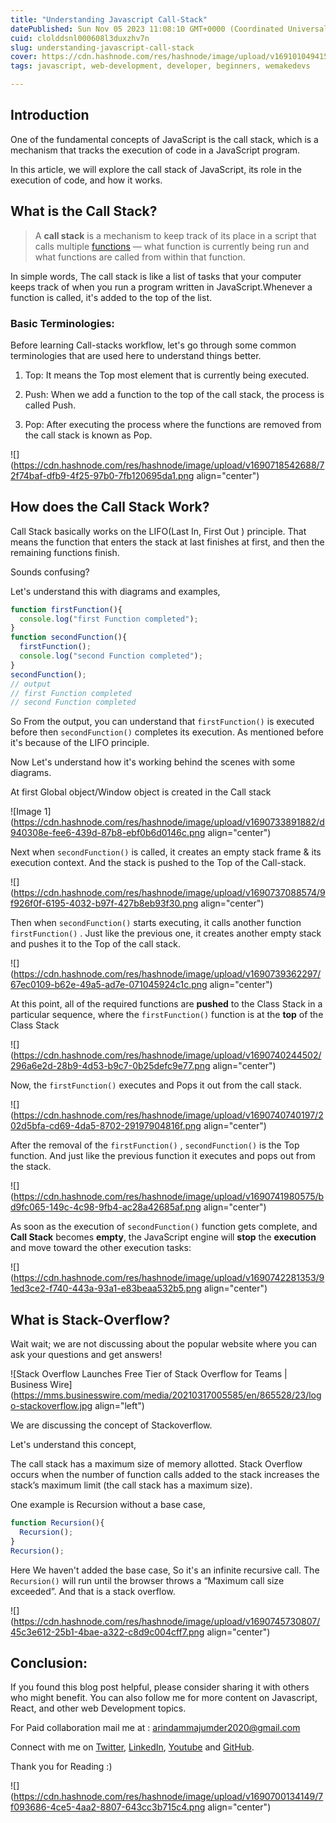 ```yaml
---
title: "Understanding Javascript Call-Stack"
datePublished: Sun Nov 05 2023 11:08:10 GMT+0000 (Coordinated Universal Time)
cuid: clolddsnl000608l3duxzhv7n
slug: understanding-javascript-call-stack
cover: https://cdn.hashnode.com/res/hashnode/image/upload/v1691010494159/fdec98fe-4a9e-45dc-9019-96b3aec3ec7c.png
tags: javascript, web-development, developer, beginners, wemakedevs

---
```


## Introduction

One of the fundamental concepts of JavaScript is the call stack, which is a mechanism that tracks the execution of code in a JavaScript program.

In this article, we will explore the call stack of JavaScript, its role in the execution of code, and how it works.

## What is the Call Stack?

> A **call stack** is a mechanism to keep track of its place in a script that calls multiple [functions](https://developer.mozilla.org/en-US/docs/Glossary/function) — what function is currently being run and what functions are called from within that function.

In simple words, The call stack is like a list of tasks that your computer keeps track of when you run a program written in JavaScript.Whenever a function is called, it's added to the top of the list.

### Basic Terminologies:

Before learning Call-stacks workflow, let's go through some common terminologies that are used here to understand things better.

1. Top: It means the Top most element that is currently being executed.
    
2. Push: When we add a function to the top of the call stack, the process is called Push.
    
3. Pop: After executing the process where the functions are removed from the call stack is known as Pop.
    

![](https://cdn.hashnode.com/res/hashnode/image/upload/v1690718542688/72f74baf-dfb9-4f25-97b0-7fb120695da1.png align="center")

## How does the Call Stack Work?

Call Stack basically works on the LIFO(Last In, First Out ) principle. That means the function that enters the stack at last finishes at first, and then the remaining functions finish.

Sounds confusing?

Let's understand this with diagrams and examples,

```javascript
function firstFunction(){
  console.log("first Function completed");
}
function secondFunction(){
  firstFunction();
  console.log("second Function completed");
}
secondFunction();
// output
// first Function completed
// second Function completed
```

So From the output, you can understand that `firstFunction()` is executed before then `secondFunction()` completes its execution. As mentioned before it's because of the LIFO principle.

Now Let's understand how it's working behind the scenes with some diagrams.

At first Global object/Window object is created in the Call stack

![Image 1](https://cdn.hashnode.com/res/hashnode/image/upload/v1690733891882/d940308e-fee6-439d-87b8-ebf0b6d0146c.png align="center")

Next when `secondFunction()` is called, it creates an empty stack frame & its execution context. And the stack is pushed to the Top of the Call-stack.

![](https://cdn.hashnode.com/res/hashnode/image/upload/v1690737088574/9f926f0f-6195-4032-b97f-427b8eb93f30.png align="center")

Then when `secondFunction()` starts executing, it calls another function `firstFunction()` . Just like the previous one, it creates another empty stack and pushes it to the Top of the call stack.

![](https://cdn.hashnode.com/res/hashnode/image/upload/v1690739362297/67ec0109-b62e-49a5-ad7e-071045924c1c.png align="center")

At this point, all of the required functions are **pushed** to the Class Stack in a particular sequence, where the `firstFunction()` function is at the **top** of the Class Stack

![](https://cdn.hashnode.com/res/hashnode/image/upload/v1690740244502/296a6e2d-28b9-4d53-b9c7-0b25defc9e77.png align="center")

Now, the `firstFunction()` executes and Pops it out from the call stack.

![](https://cdn.hashnode.com/res/hashnode/image/upload/v1690740740197/202d5bfa-cd69-4da5-8702-29197904816f.png align="center")

After the removal of the `firstFunction()` , `secondFunction()` is the Top function. And just like the previous function it executes and pops out from the stack.

![](https://cdn.hashnode.com/res/hashnode/image/upload/v1690741980575/bd9fc065-149c-4c98-9fb4-ac28a42685af.png align="center")

As soon as the execution of `secondFunction()` function gets complete, and **Call Stack** becomes **empty**, the JavaScript engine will **stop** the **execution** and move toward the other execution tasks:

![](https://cdn.hashnode.com/res/hashnode/image/upload/v1690742281353/91ed3ce2-f740-443a-93a1-e83beaa532b5.png align="center")

## What is Stack-Overflow?

Wait wait; we are not discussing about the popular website where you can ask your questions and get answers!

![Stack Overflow Launches Free Tier of Stack Overflow for Teams | Business  Wire](https://mms.businesswire.com/media/20210317005585/en/865528/23/logo-stackoverflow.jpg align="left")

We are discussing the concept of Stackoverflow.

Let's understand this concept,

The call stack has a maximum size of memory allotted. Stack Overflow occurs when the number of function calls added to the stack increases the stack’s maximum limit (the call stack has a maximum size).

One example is Recursion without a base case,

```javascript
function Recursion(){
  Recursion();
}
Recursion();
```

Here We haven't added the base case, So it's an infinite recursive call. The `Recursion()` will run until the browser throws a “Maximum call size exceeded”. And that is a stack overflow.

![](https://cdn.hashnode.com/res/hashnode/image/upload/v1690745730807/45c3e612-25b1-4bae-a322-c8d9c004cff7.png align="center")

## Conclusion:

If you found this blog post helpful, please consider sharing it with others who might benefit. You can also follow me for more content on Javascript, React, and other web Development topics.

For Paid collaboration mail me at : [arindammajumder2020@gmail.com](mailto:arindammajumder2020@gmail.com)

Connect with me on [Twitter](https://twitter.com/intent/follow?screen_name=Arindam_1729), [LinkedIn](https://www.linkedin.com/in/arindam2004/), [Youtube](https://www.youtube.com/channel/@Arindam_1729) and [GitHub](https://github.com/Arindam200).

Thank you for Reading :)

![](https://cdn.hashnode.com/res/hashnode/image/upload/v1690700134149/7f093686-4ce5-4aa2-8807-643cc3b715c4.png align="center")